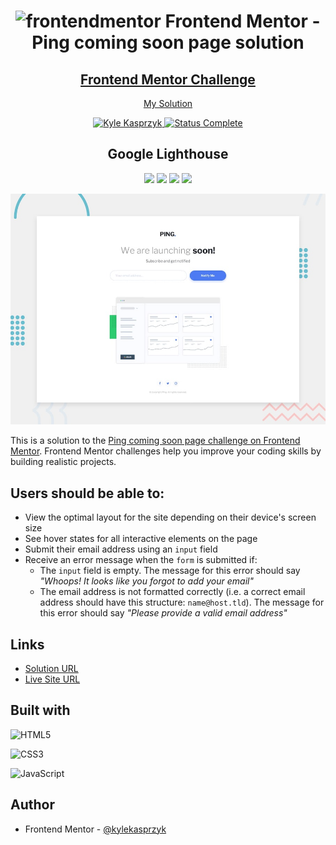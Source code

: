 <div align="center">
  <h1><img src="https://www.frontendmentor.io/static/images/logo-mobile.svg" alt="frontendmentor"> Frontend Mentor - Ping coming soon page solution</h1>
  <h2>
    <a href="https://www.frontendmentor.io/challenges/ping-single-column-coming-soon-page-5cadd051fec04111f7b848da"><strong>Frontend Mentor Challenge</strong></a>  </h2>
    <p>
    <a href="https://kylekasprzyk.github.io/Frontend-Mentor-Ping-single-column-page/">My Solution</a>
  </p>
</div>

<!-- bagdes -->
<div align="center">
  <!-- profile -->
  <a href="https://www.frontendmentor.io/profile/kylekasprzyk">
    <img src="https://img.shields.io/badge/Profile-Kyle%20Kasprzyk-blue" alt="Kyle Kasprzyk">
  </a>
  <!-- status -->
    <a href="#">
    <img src="https://img.shields.io/badge/Status-Complete-brightgreen" alt="Status Complete">
  </a>
  
## Google Lighthouse
![](https://img.shields.io/badge/Performance-99%25-brightgreen)
![](https://img.shields.io/badge/Accessibility-98%25-brightgreen)
![](https://img.shields.io/badge/Best%20Practices-100%25-brightgreen)
![](https://img.shields.io/badge/SEO-92%25-brightgreen)
</div>

![](./design/desktop-preview.jpg)

This is a solution to the [Ping coming soon page challenge on Frontend Mentor](https://www.frontendmentor.io/challenges/ping-single-column-coming-soon-page-5cadd051fec04111f7b848da). Frontend Mentor challenges help you improve your coding skills by building realistic projects. 

## Users should be able to:

- View the optimal layout for the site depending on their device's screen size
- See hover states for all interactive elements on the page
- Submit their email address using an `input` field
- Receive an error message when the `form` is submitted if:
	- The `input` field is empty. The message for this error should say *"Whoops! It looks like you forgot to add your email"*
	- The email address is not formatted correctly (i.e. a correct email address should have this structure: `name@host.tld`). The message for this error should say *"Please provide a valid email address"*

## Links

- [Solution URL](https://www.frontendmentor.io/solutions/ping-single-column-solution-MNU2r01JUF)
- [Live Site URL](https://kylekasprzyk.github.io/Frontend-Mentor-Ping-single-column-page/)

## Built with

![HTML5](https://img.shields.io/badge/html5-%23E34F26.svg?style=plastic&logo=html5&logoColor=white)

![CSS3](https://img.shields.io/badge/css3-%231572B6.svg?style=plastic&logo=css3&logoColor=white)

![JavaScript](https://img.shields.io/badge/javascript-%23323330.svg?style=plastic&logo=javascript&logoColor=%23F7DF1E)

## Author

- Frontend Mentor - [@kylekasprzyk](https://www.frontendmentor.io/profile/kylekasprzyk)
